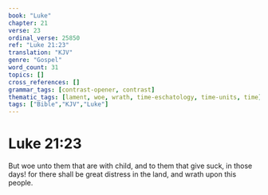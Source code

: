 ```yaml
---
book: "Luke"
chapter: 21
verse: 23
ordinal_verse: 25850
ref: "Luke 21:23"
translation: "KJV"
genre: "Gospel"
word_count: 31
topics: []
cross_references: []
grammar_tags: [contrast-opener, contrast]
thematic_tags: [lament, woe, wrath, time-eschatology, time-units, time]
tags: ["Bible","KJV","Luke"]
---
```


# Luke 21:23

But woe unto them that are with child, and to them that give suck, in those days! for there shall be great distress in the land, and wrath upon this people.
